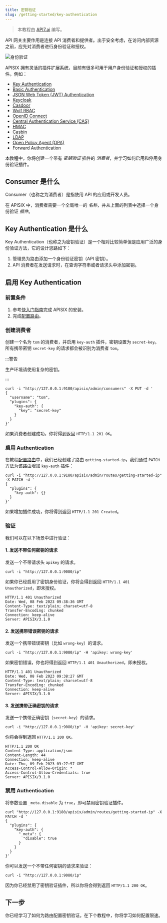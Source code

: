 ```yaml
---
title: 密钥验证
slug: /getting-started/key-authentication
---
```


<head>
  <link rel="canonical" href="https://docs.api7.ai/apisix/getting-started/key-authentication" />
</head>

> 本教程由 [API7.ai](https://api7.ai/) 编写。

API 网关主要作用是连接 API 消费者和提供者。出于安全考虑，在访问内部资源之前，应先对消费者进行身份验证和授权。

![身份验证](https://static.apiseven.com/uploads/2023/02/08/8mRaK3v1_consumer.png)

APISIX 拥有灵活的插件扩展系统，目前有很多可用于用户身份验证和授权的插件。例如：

- [Key Authentication](https://apisix.apache.org/docs/apisix/plugins/key-auth/)
- [Basic Authentication](https://apisix.apache.org/docs/apisix/plugins/basic-auth/)
- [JSON Web Token (JWT) Authentication](https://apisix.apache.org/docs/apisix/plugins/jwt-auth/)
- [Keycloak](https://apisix.apache.org/docs/apisix/plugins/authz-keycloak/)
- [Casdoor](https://apisix.apache.org/docs/apisix/plugins/authz-casdoor/)
- [Wolf RBAC](https://apisix.apache.org/docs/apisix/plugins/wolf-rbac/)
- [OpenID Connect](https://apisix.apache.org/docs/apisix/plugins/openid-connect/)
- [Central Authentication Service (CAS)](https://apisix.apache.org/docs/apisix/plugins/cas-auth/)
- [HMAC](https://apisix.apache.org/docs/apisix/plugins/hmac-auth/)
- [Casbin](https://apisix.apache.org/docs/apisix/plugins/authz-casbin/)
- [LDAP](https://apisix.apache.org/docs/apisix/plugins/ldap-auth/)
- [Open Policy Agent (OPA)](https://apisix.apache.org/docs/apisix/plugins/opa/)
- [Forward Authentication](https://apisix.apache.org/docs/apisix/plugins/forward-auth/)

本教程中，你将创建一个带有 _密钥验证_ 插件的 _消费者_，并学习如何启用和停用身份验证插件。

## Consumer 是什么

Consumer（也称之为消费者）是指使用 API 的应用或开发人员。

在 APISIX 中，消费者需要一个全局唯一的 _名称_，并从上面的列表中选择一个身份验证 _插件_。

## Key Authentication 是什么

Key Authentication（也称之为密钥验证）是一个相对比较简单但是应用广泛的身份验证方法，它的设计思路如下：

1. 管理员为路由添加一个身份验证密钥（API 密钥）。
2. API 消费者在发送请求时，在查询字符串或者请求头中添加密钥。

## 启用 Key Authentication

### 前置条件

1. 参考[快入门指南](./README.md)完成 APISIX 的安装。
2. 完成[配置路由](./configure-routes.md#route-是什么)。

### 创建消费者

创建一个名为 `tom` 的消费者，并启用 `key-auth` 插件，密钥设置为 `secret-key`。所有携带密钥 `secret-key` 的请求都会被识别为消费者 `tom`。

:::警告

生产环境请使用复杂的密钥。

:::

```shell
curl -i "http://127.0.0.1:9180/apisix/admin/consumers" -X PUT -d '
{
  "username": "tom",
  "plugins": {
    "key-auth": {
      "key": "secret-key"
    }
  }
}'
```

如果消费者创建成功，你将得到返回 `HTTP/1.1 201 OK`。

### 启用 Authentication

在教程[配置路由](./configure-routes.md)中，我们已经创建了路由 `getting-started-ip`，我们通过 `PATCH` 方法为该路由增加 `key-auth` 插件：

```shell
curl -i "http://127.0.0.1:9180/apisix/admin/routes/getting-started-ip" -X PATCH -d '
{
  "plugins": {
    "key-auth": {}
  }
}'
```

如果增加插件成功，你将得到返回 `HTTP/1.1 201 Created`。

### 验证

我们可以在以下场景中进行验证：

#### 1. 发送不带任何密钥的请求

发送一个不带请求头 `apikey` 的请求。

```shell
curl -i "http://127.0.0.1:9080/ip"
```

如果你已经启用了密钥身份验证，你将会得到返回 `HTTP/1.1 401 Unauthorized`，即未授权。

```text
HTTP/1.1 401 Unauthorized
Date: Wed, 08 Feb 2023 09:38:36 GMT
Content-Type: text/plain; charset=utf-8
Transfer-Encoding: chunked
Connection: keep-alive
Server: APISIX/3.1.0
```

#### 2. 发送携带错误密钥的请求

发送一个携带错误密钥（比如 `wrong-key`）的请求。

```shell
curl -i "http://127.0.0.1:9080/ip" -H 'apikey: wrong-key'
```

如果密钥错误，你也将得到返回 `HTTP/1.1 401 Unauthorized`，即未授权。

```text
HTTP/1.1 401 Unauthorized
Date: Wed, 08 Feb 2023 09:38:27 GMT
Content-Type: text/plain; charset=utf-8
Transfer-Encoding: chunked
Connection: keep-alive
Server: APISIX/3.1.0
```

#### 3. 发送携带正确密钥的请求

发送一个携带正确密钥（`secret-key`）的请求。

```shell
curl -i "http://127.0.0.1:9080/ip" -H 'apikey: secret-key'
```

你将会得到返回 `HTTP/1.1 200 OK`。

```text
HTTP/1.1 200 OK
Content-Type: application/json
Content-Length: 44
Connection: keep-alive
Date: Thu, 09 Feb 2023 03:27:57 GMT
Access-Control-Allow-Origin: *
Access-Control-Allow-Credentials: true
Server: APISIX/3.1.0
```

### 禁用 Authentication

将参数设置 `_meta.disable` 为 `true`，即可禁用密钥验证插件。

```shell
curl "http://127.0.0.1:9180/apisix/admin/routes/getting-started-ip" -X PATCH -d '
{
  "plugins": {
    "key-auth": {
      "_meta": {
        "disable": true
      }
    }
  }
}'
```

你可以发送一个不带任何密钥的请求来验证：

```shell
curl -i "http://127.0.0.1:9080/ip"
```

因为你已经禁用了密钥验证插件，所以你将会得到返回 `HTTP/1.1 200 OK`。

## 下一步

你已经学习了如何为路由配置密钥验证。在下个教程中，你将学习如何配置限速。

